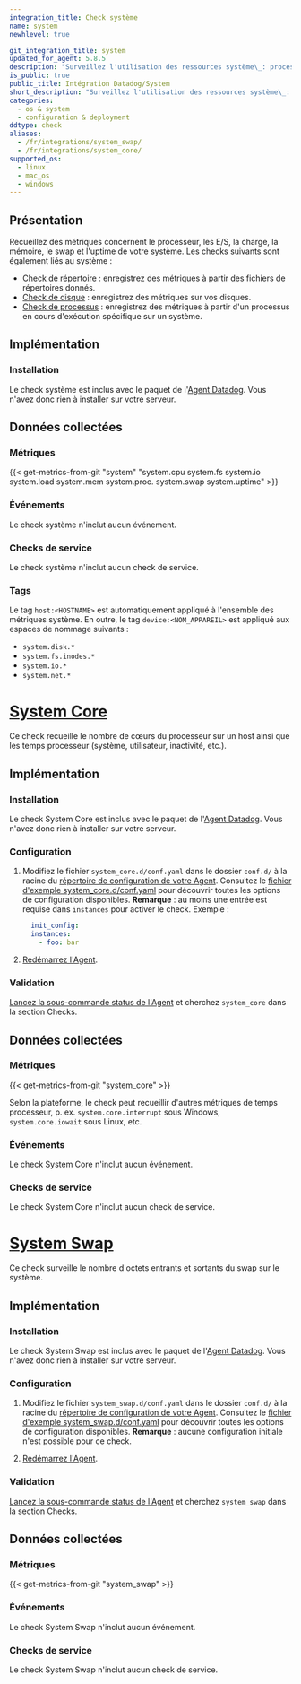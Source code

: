```yaml
---
integration_title: Check système
name: system
newhlevel: true

git_integration_title: system
updated_for_agent: 5.8.5
description: "Surveillez l'utilisation des ressources système\_: processeur, mémoire, disque, système de fichiers, et plus encore."
is_public: true
public_title: Intégration Datadog/System
short_description: "Surveillez l'utilisation des ressources système\_: processeur, mémoire, disque, système de fichiers, et plus encore."
categories:
  - os & system
  - configuration & deployment
ddtype: check
aliases:
  - /fr/integrations/system_swap/
  - /fr/integrations/system_core/
supported_os:
  - linux
  - mac_os
  - windows
---
```

## Présentation

Recueillez des métriques concernent le processeur, les E/S, la charge, la mémoire, le swap et l'uptime de votre système. Les checks suivants sont également liés au système :

* [Check de répertoire][1] : enregistrez des métriques à partir des fichiers de répertoires donnés.
* [Check de disque][2] : enregistrez des métriques sur vos disques.
* [Check de processus][3] : enregistrez des métriques à partir d'un processus en cours d'exécution spécifique sur un système.

## Implémentation

### Installation

Le check système est inclus avec le paquet de l'[Agent Datadog][4]. Vous n'avez donc rien à installer sur votre serveur.

## Données collectées

### Métriques

{{< get-metrics-from-git "system" "system.cpu system.fs system.io system.load system.mem system.proc. system.swap system.uptime" >}}

### Événements

Le check système n'inclut aucun événement.

### Checks de service

Le check système n'inclut aucun check de service.

### Tags

Le tag `host:<HOSTNAME>` est automatiquement appliqué à l'ensemble des métriques système. En outre, le tag `device:<NOM_APPAREIL>` est appliqué aux espaces de nommage suivants :

* `system.disk.*`
* `system.fs.inodes.*`
* `system.io.*`
* `system.net.*`

<h1 id="system-core"><a href="#system-core">System Core</a></h1>

Ce check recueille le nombre de cœurs du processeur sur un host ainsi que les temps processeur (système, utilisateur, inactivité, etc.).

## Implémentation

### Installation

Le check System Core est inclus avec le paquet de l'[Agent Datadog][4]. Vous n'avez donc rien à installer sur votre serveur.

### Configuration

1. Modifiez le fichier `system_core.d/conf.yaml` dans le dossier `conf.d/` à la racine du [répertoire de configuration de votre Agent][5]. Consultez le [fichier d'exemple system_core.d/conf.yaml][6] pour découvrir toutes les options de configuration disponibles. **Remarque** : au moins une entrée est requise dans `instances` pour activer le check. Exemple :

    ```yaml
      init_config:
      instances:
        - foo: bar
    ```

2. [Redémarrez l'Agent][7].

### Validation

[Lancez la sous-commande status de l'Agent][4] et cherchez `system_core` dans la section Checks.

## Données collectées

### Métriques

{{< get-metrics-from-git "system_core" >}}

Selon la plateforme, le check peut recueillir d'autres métriques de temps processeur, p. ex. `system.core.interrupt` sous Windows, `system.core.iowait` sous Linux, etc.

### Événements

Le check System Core n'inclut aucun événement.

### Checks de service

Le check System Core n'inclut aucun check de service.

<h1 id="system-swap"><a href="#system-swap">System Swap</a></h1>

Ce check surveille le nombre d'octets entrants et sortants du swap sur le système.

## Implémentation

### Installation

Le check System Swap est inclus avec le paquet de l'[Agent Datadog][4]. Vous n'avez donc rien à installer sur votre serveur.

### Configuration

1. Modifiez le fichier `system_swap.d/conf.yaml` dans le dossier `conf.d/` à la racine du [répertoire de configuration de votre Agent][5]. Consultez le [fichier d'exemple system_swap.d/conf.yaml][8] pour découvrir toutes les options de configuration disponibles. **Remarque** : aucune configuration initiale n'est possible pour ce check.

2. [Redémarrez l'Agent][7].

### Validation

[Lancez la sous-commande status de l'Agent][4] et cherchez `system_swap` dans la section Checks.

## Données collectées

### Métriques

{{< get-metrics-from-git "system_swap" >}}

### Événements

Le check System Swap n'inclut aucun événement.

### Checks de service

Le check System Swap n'inclut aucun check de service.

[1]: /fr/integrations/directory
[2]: /fr/integrations/disk
[3]: /fr/integrations/process
[4]: /fr/agent/guide/agent-commands/#agent-status-and-information
[5]: /fr/agent/guide/agent-configuration-files/#agent-configuration-directory
[6]: https://github.com/DataDog/integrations-core/blob/master/system_core/datadog_checks/system_core/data/conf.yaml.example
[7]: /fr/agent/guide/agent-commands/#start-stop-restart-the-agent
[8]: https://github.com/DataDog/integrations-core/blob/master/system_swap/datadog_checks/system_swap/data/conf.yaml.example

